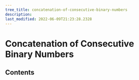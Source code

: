 ```yaml
---
tree_title: concatenation-of-consecutive-binary-numbers
description: 
last_modified: 2022-06-09T21:23:28.2328
---
```


# Concatenation of Consecutive Binary Numbers

## Contents
